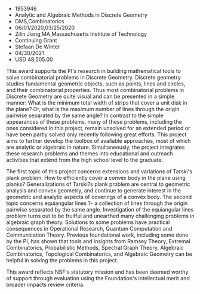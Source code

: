 
* 1953946
* Analytic and Algebraic Methods in Discrete Geometry
* DMS,Combinatorics
* 06/01/2020,03/25/2020
* Zilin Jiang,MA,Massachusetts Institute of Technology
* Continuing Grant
* Stefaan De Winter
* 04/30/2021
* USD 48,505.00

This award supports the PI's research in building mathematical tools to solve
combinatorial problems in Discrete Geometry. Discrete geometry studies
fundamental geometric objects, such as points, lines and circles, and their
combinatorial properties. Thus most combinatorial problems in Discrete Geometry
are quite visual and can be presented in a simple manner: What is the minimum
total width of strips that cover a unit disk in the plane? Or, what is the
maximum number of lines through the origin pairwise separated by the same angle?
In contrast to the simple appearances of these problems, many of these problems,
including the ones considered in this project, remain unsolved for an extended
period or have been partly solved only recently following great efforts. This
project aims to further develop the toolbox of available approaches, most of
which are analytic or algebraic in nature. Simultaneously, the project
integrates these research problems and themes into educational and outreach
activities that extend from the high school level to the graduate.

The first topic of this project concerns extensions and variations of Tarski's
plank problem: How to efficiently cover a convex body in the plane using planks?
Generalizations of Tarski?s plank problem are central to geometric analysis and
convex geometry, and continue to generate interest in the geometric and analytic
aspects of coverings of a convex body. The second topic concerns equiangular
lines ?- a collection of lines through the origin pairwise separated by the same
angle. Investigation of the equiangular lines problem turns out to be fruitful
and unearthed many challenging problems in algebraic graph theory. Solutions to
some problems have practical consequences in Operational Research, Quantum
Computation and Communication Theory. Previous foundational work, including some
done by the PI, has shown that tools and insights from Ramsey Theory, Extremal
Combinatorics, Probabilistic Methods, Spectral Graph Theory, Algebraic
Combinatorics, Topological Combinatorics, and Algebraic Geometry can be helpful
in solving the problems in this project.

This award reflects NSF's statutory mission and has been deemed worthy of
support through evaluation using the Foundation's intellectual merit and broader
impacts review criteria.
